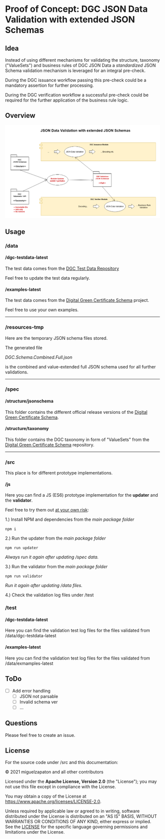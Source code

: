 # Proof of Concept: DGC JSON Data Validation with extended JSON Schemas 


## Idea

Instead of using different mechanisms for validating the structure, taxonomy ("ValueSets") and business rules of DGC JSON Data a *standardized* JSON Schema validation mechanism is leveraged for an integral pre-check. 

During the DGC issuance workflow passing this pre-check could be a mandatory assertion for further processing.

During the DGC verification workflow a successful pre-check could be required for the further application of the business rule logic.

## Overview

![](doc/images/DGC-Schema-JSON-Validation-20210517.png)

## Usage

### /data

#### /dgc-testdata-latest

The test data comes from the [DGC Test Data Repository](https://github.com/eu-digital-green-certificates/dgc-testdata)

Feel free to update the test data regularly.

#### /examples-latest

The test data comes from the [Digital Green Certificate Schema](https://github.com/ehn-digital-green-development/ehn-dgc-schema) project.

Feel free to use your own examples.

***

### /resources-tmp

Here are the temporary JSON schema files stored.

The generated file

*DGC.Schema.Combined.Full.json*

is the combined and value-extended full JSON schema used for all further validations.

***

### /spec

#### /structure/jsonschema

This folder contains the different official release versions of the 
 [Digital Green Certificate Schema](https://github.com/ehn-digital-green-development/ehn-dgc-schema).

#### /structure/taxonomy

This folder contains the DGC taxonomy in form of "ValueSets" from the
[Digital Green Certificate Schema](https://github.com/ehn-digital-green-development/ehn-dgc-schema) repository.


***

### /src

This place is for different prototype implementations.

#### /js

Here you can find a JS (ES6) prototype implementation for the **updater** and the **validator**.

Feel free to try them out <ins>at your own risk</ins>:

1.) Install NPM and dependencies from the *main package folder*

```
npm i
```


2.) Run the updater from the *main package folder*

```
npm run updater
```

*Always run it again after updating /spec data.*


3.) Run the validator from the *main package folder*

```
npm run validator
```
*Run it again after updating /data files.*

4.) Check the validation log files under /test



### /test

#### /dgc-testdata-latest

Here you can find the validation test log files for the files validated from /data/dgc-testdata-latest

#### /examples-latest

Here you can find the validation test log files for the files validated from /data/exmamples-latest

####

## ToDo

- [ ] Add error handling
  - [ ] JSON not parsable
  - [ ] Invalid schema ver
  - [ ] ...

## Questions

Please feel free to create an issue.


## License

For the source code under /src and this documentation:

&copy; 2021 miguelzapaton and all other contributors

Licensed under the **Apache License, Version 2.0** (the "License"); you may not use this file except in compliance with the License.

You may obtain a copy of the License at https://www.apache.org/licenses/LICENSE-2.0.

Unless required by applicable law or agreed to in writing, software distributed under the License is distributed on an "AS IS" BASIS, WITHOUT WARRANTIES OR CONDITIONS OF ANY KIND, either express or implied. See the [LICENSE](./LICENSE) for the specific language governing permissions and limitations under the License.
